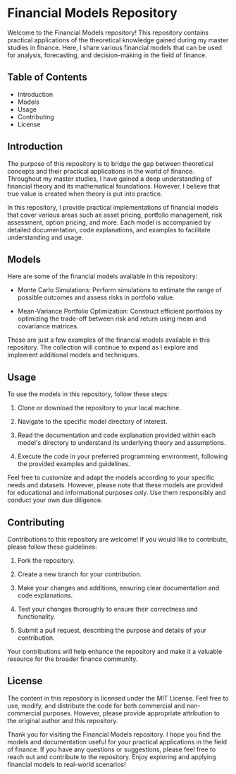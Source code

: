 # Financial Models Repository

Welcome to the Financial Models repository! This repository contains practical applications of the theoretical knowledge gained during my master studies in finance. Here, I share various financial models that can be used for analysis, forecasting, and decision-making in the field of finance.

## Table of Contents
* Introduction
* Models
* Usage
* Contributing
* License

## Introduction
The purpose of this repository is to bridge the gap between theoretical concepts and their practical applications in the world of finance. Throughout my master studies, I have gained a deep understanding of financial theory and its mathematical foundations. However, I believe that true value is created when theory is put into practice.

In this repository, I provide practical implementations of financial models that cover various areas such as asset pricing, portfolio management, risk assessment, option pricing, and more. Each model is accompanied by detailed documentation, code explanations, and examples to facilitate understanding and usage.

## Models
Here are some of the financial models available in this repository:

* Monte Carlo Simulations: Perform simulations to estimate the range of possible outcomes and assess risks in portfolio value.

* Mean-Variance Portfolio Optimization: Construct efficient portfolios by optimizing the trade-off between risk and return using mean and covariance matrices.

These are just a few examples of the financial models available in this repository. The collection will continue to expand as I explore and implement additional models and techniques.

## Usage
To use the models in this repository, follow these steps:

1. Clone or download the repository to your local machine.

2. Navigate to the specific model directory of interest.

3. Read the documentation and code explanation provided within each model's directory to understand its underlying theory and assumptions.

4. Execute the code in your preferred programming environment, following the provided examples and guidelines.

Feel free to customize and adapt the models according to your specific needs and datasets. However, please note that these models are provided for educational and informational purposes only. Use them responsibly and conduct your own due diligence.

## Contributing
Contributions to this repository are welcome! If you would like to contribute, please follow these guidelines:

1. Fork the repository.

2. Create a new branch for your contribution.

3. Make your changes and additions, ensuring clear documentation and code explanations.

4. Test your changes thoroughly to ensure their correctness and functionality.

5. Submit a pull request, describing the purpose and details of your contribution.

Your contributions will help enhance the repository and make it a valuable resource for the broader finance community.

## License
The content in this repository is licensed under the MIT License. Feel free to use, modify, and distribute the code for both commercial and non-commercial purposes. However, please provide appropriate attribution to the original author and this repository.

Thank you for visiting the Financial Models repository. I hope you find the models and documentation useful for your practical applications in the field of finance. If you have any questions or suggestions, please feel free to reach out and contribute to the repository. Enjoy exploring and applying financial models to real-world scenarios!
